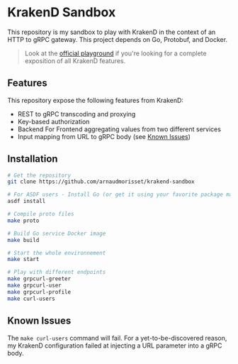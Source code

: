 # KrakenD Sandbox

This repository is my sandbox to play with KrakenD in the context of an HTTP to gRPC gateway.
This project depends on Go, Protobuf, and Docker.

> Look at the [official playground](https://github.com/krakendio/playground-enterprise) if you're looking for a complete exposition of all KrakenD features.

## Features

This repository expose the following features from KrakenD:

- REST to gRPC transcoding and proxying
- Key-based authorization
- Backend For Frontend aggregating values from two different services
- Input mapping from URL to gRPC body (see [Known Issues](#known-issues))

## Installation

```bash
# Get the repository
git clone https://github.com/arnaudmorisset/krakend-sandbox

# For ASDF users - Install Go (or get it using your favorite package manager)
asdf install

# Compile proto files
make proto

# Build Go service Docker image
make build

# Start the whole environnement
make start

# Play with different endpoints
make grpcurl-greeter
make grpcurl-user
make grpcurl-profile
make curl-users
```

## Known Issues

The `make curl-users` command will fail.
For a yet-to-be-discovered reason, my KrakenD configuration failed at injecting a URL parameter into a gRPC body.
